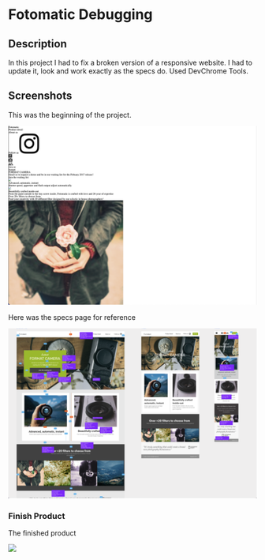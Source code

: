 # Fotomatic Debugging 

## Description

In this project I had to fix a broken version of a responsive website. I had to update it, look and work exactly as the specs do. Used DevChrome Tools.



## Screenshots

This was the beginning of the project.

![](resources/images/beg-project.png)

Here was the specs page for reference

![](resources/images/spec-sheet.png)


### Finish Product 

The finished product

![](resources/images/video.gif)